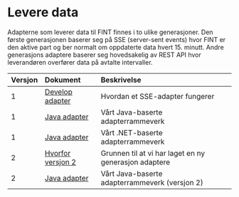 # Levere data

Adapterne som leverer data til FINT finnes i to ulike generasjoner. Den første generasjonen baserer seg på SSE (server-sent events) hvor FINT er den aktive part og ber normalt om oppdaterte data hvert 15. minutt. Andre generasjons adaptere baserer seg hovedsakelig av REST API hvor leverandøren overfører data på avtalte intervaller.  



| Versjon | Dokument                                  | Beskrivelse                                           |
|:--------|:------------------------------------------|:------------------------------------------------------|
| 1       | [Develop adapter](integrate/provide/core1-tutorial.md)  | Hvordan et SSE-adapter fungerer                       |
| 1       | [Java adapter](integrate/provide/core1-java-adapter.md)| Vårt Java-baserte adapterrammeverk                    |
| 1       | [Java adapter](integrate/provide/core1-java-adapter.md)| Vårt .NET-baserte adapterrammeverk                    |
| 2       | [Hvorfor versjon 2](integrate/provide/core2-why.md)  | Grunnen til at vi har laget en ny generasjon adaptere |
| 2       | [Java adapter](integrate/provide/core2-java-adapter.md)  | Vårt Java-baserte adapterrammeverk (versjon 2)        |

